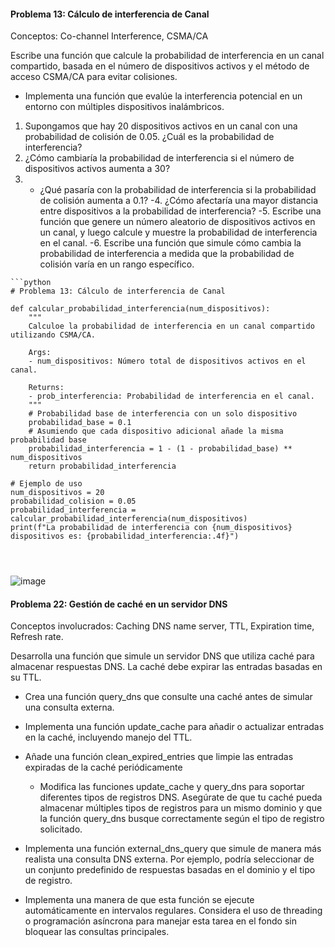 #### Problema 13: Cálculo de interferencia de Canal
Conceptos: Co-channel Interference, CSMA/CA

Escribe una función que calcule la probabilidad de interferencia en un canal compartido, basada en el número de dispositivos activos y el método de acceso CSMA/CA para evitar colisiones.

- Implementa una función que evalúe la interferencia potencial en un entorno con múltiples dispositivos inalámbricos.
1. Supongamos que hay 20 dispositivos activos en un canal con una probabilidad de colisión de 0.05. ¿Cuál es la probabilidad de interferencia?
2. ¿Cómo cambiaría la probabilidad de interferencia si el número de dispositivos activos aumenta a 30?
3. - ¿Qué pasaría con la probabilidad de interferencia si la probabilidad de colisión aumenta a 0.1?
-4. ¿Cómo afectaría una mayor distancia entre dispositivos a la probabilidad de interferencia?
-5. Escribe una función que genere un número aleatorio de dispositivos activos en un canal, y luego calcule y muestre la probabilidad de interferencia en el canal.
-6. Escribe una función que simule cómo cambia la probabilidad de interferencia a medida que la probabilidad de colisión varía en un rango específico.


````
```python
# Problema 13: Cálculo de interferencia de Canal

def calcular_probabilidad_interferencia(num_dispositivos):
    """
    Calculoe la probabilidad de interferencia en un canal compartido utilizando CSMA/CA.

    Args:
    - num_dispositivos: Número total de dispositivos activos en el canal.
    
    Returns:
    - prob_interferencia: Probabilidad de interferencia en el canal.
    """
    # Probabilidad base de interferencia con un solo dispositivo
    probabilidad_base = 0.1
    # Asumiendo que cada dispositivo adicional añade la misma probabilidad base
    probabilidad_interferencia = 1 - (1 - probabilidad_base) ** num_dispositivos
    return probabilidad_interferencia

# Ejemplo de uso
num_dispositivos = 20
probabilidad_colision = 0.05
probabilidad_interferencia = calcular_probabilidad_interferencia(num_dispositivos)
print(f"La probabilidad de interferencia con {num_dispositivos} dispositivos es: {probabilidad_interferencia:.4f}")




````

![image](https://github.com/Fx2048/COMU_REDES/assets/131219987/7a71ca99-ff65-47da-9ec8-64598c1bea4f)









#### Problema 22: Gestión de caché en un servidor DNS
Conceptos involucrados: Caching DNS name server, TTL, Expiration time, Refresh rate.

Desarrolla una función que simule un servidor DNS que utiliza caché para almacenar respuestas DNS. La caché debe expirar las entradas basadas en su TTL.

- Crea una función query_dns que consulte una caché antes de simular una consulta externa.
- Implementa una función update_cache para añadir o actualizar entradas en la caché, incluyendo manejo del TTL.
- Añade una función clean_expired_entries que limpie las entradas expiradas de la caché periódicamente

  - Modifica las funciones update_cache y query_dns para soportar diferentes tipos de registros DNS. Asegúrate de que tu caché pueda almacenar múltiples tipos de registros para un mismo dominio y que la función query_dns busque correctamente según el tipo de registro solicitado.

- Implementa una función external_dns_query que simule de manera más realista una consulta DNS externa. Por ejemplo, podría seleccionar de un conjunto predefinido de respuestas basadas en el dominio y el tipo de registro.

- Implementa una manera de que esta función se ejecute automáticamente en intervalos regulares. Considera el uso de threading o programación asíncrona para manejar esta tarea en el fondo sin bloquear las consultas principales.

